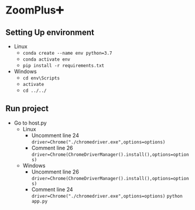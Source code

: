 # ZoomPlus:heavy_plus_sign:

## Setting Up environment
- Linux
    - `conda create --name env python=3.7`
    - `conda activate env`
    - `pip install -r requirements.txt`
- Windows
    - `cd env\Scripts`
    - `activate`
    - `cd ../../`

## Run project
- Go to host.py
    - Linux 
        - Uncomment line 24
        `driver=Chrome("./chromedriver.exe",options=options)`
        - Comment line 26
        `driver=Chrome(ChromeDriverManager().install(),options=options)`
    - Windows
        - Uncomment line 26 
        `driver=Chrome(ChromeDriverManager().install(),options=options)`
        - Comment line 24
        `driver=Chrome("./chromedriver.exe",options=options)`
`python app.py`